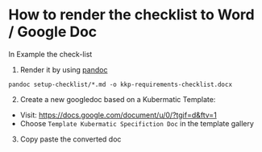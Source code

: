 
# How to render the checklist to Word / Google Doc

In Example the check-list

1. Render it by using [pandoc](https://pandoc.org/)
```
pandoc setup-checklist/*.md -o kkp-requirements-checklist.docx
```

2. Create a new googledoc based on a Kubermatic Template:
- Visit: https://docs.google.com/document/u/0/?tgif=d&ftv=1
- Choose `Template Kubermatic Specifiction Doc` in the template gallery

3. Copy paste the converted doc